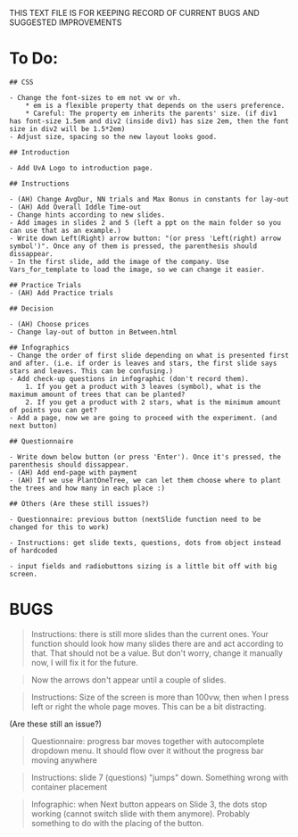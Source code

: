 THIS TEXT FILE IS FOR KEEPING RECORD OF CURRENT BUGS AND SUGGESTED IMPROVEMENTS


# To Do:

    ## CSS 

    - Change the font-sizes to em not vw or vh. 
        * em is a flexible property that depends on the users preference.
        * Careful: The property em inherits the parents' size. (if div1 has font-size 1.5em and div2 (inside div1) has size 2em, then the font size in div2 will be 1.5*2em)
    - Adjust size, spacing so the new layout looks good. 
    
    ## Introduction

    - Add UvA Logo to introduction page. 

    ## Instructions

    - (AH) Change AvgDur, NN trials and Max Bonus in constants for lay-out
    - (AH) Add Overall Iddle Time-out
    - Change hints according to new slides.
    - Add images in slides 2 and 5 (left a ppt on the main folder so you can use that as an example.)
    - Write down Left(Right) arrow button: "(or press 'Left(right) arrow symbol')". Once any of them is pressed, the parenthesis should dissappear.
    - In the first slide, add the image of the company. Use Vars_for_template to load the image, so we can change it easier. 

    ## Practice Trials
    - (AH) Add Practice trials

    ## Decision

    - (AH) Choose prices
    - Change lay-out of button in Between.html

    ## Infographics
    - Change the order of first slide depending on what is presented first and after. (i.e. if order is leaves and stars, the first slide says stars and leaves. This can be confusing.)
    - Add check-up questions in infographic (don't record them). 
        1. If you get a product with 3 leaves (symbol), what is the maximum amount of trees that can be planted?
        2. If you get a product with 2 stars, what is the minimum amount of points you can get?
    - Add a page, now we are going to proceed with the experiment. (and next button)

    ## Questionnaire

    - Write down below button (or press 'Enter'). Once it's pressed, the parenthesis should dissappear. 
    - (AH) Add end-page with payment
    - (AH) If we use PlantOneTree, we can let them choose where to plant the trees and how many in each place :)

    ## Others (Are these still issues?)

    - Questionnaire: previous button (nextSlide function need to be changed for this to work)

    - Instructions: get slide texts, questions, dots from object instead of hardcoded

    - input fields and radiobuttons sizing is a little bit off with big screen.  

# BUGS 

> Instructions: there is still more slides than the current ones. Your function should look how many slides there are and act according to that. That should not be a value. But don't worry, change it manually now, I will fix it for the future. 

> Now the arrows don't appear until a couple of slides.

> Instructions: Size of the screen is more than 100vw, then when I press left or right the whole page moves. This can be a bit distracting.

(Are these still an issue?)

> Questionnaire: progress bar moves together with autocomplete dropdown menu. It should flow over it without the progress bar moving anywhere

> Instructions: slide 7 (questions) "jumps" down. Something wrong with container placement

> Infographic: when Next button appears on Slide 3, the dots stop working (cannot switch slide with them anymore). Probably something to do with the placing of the button. 